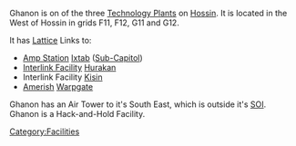 Ghanon is on of the three [Technology
Plants](/Technology_Plant "wikilink") on [Hossin](/Hossin "wikilink"). It
is located in the West of Hossin in grids F11, F12, G11 and G12.

It has [Lattice](/Lattice "wikilink") Links to:

- [Amp Station](/Amp_Station "wikilink") [Ixtab](/Ixtab "wikilink")
  ([Sub-Capitol](/Sub-Capitol "wikilink"))
- [Interlink Facility](/Interlink_Facility "wikilink")
  [Hurakan](/Hurakan "wikilink")
- Interlink Facility [Kisin](/Kisin "wikilink")
- [Amerish](/Amerish "wikilink") [Warpgate](/Warpgate "wikilink")

Ghanon has an Air Tower to it's South East, which is outside it's
[SOI](/SOI "wikilink"). Ghanon is a Hack-and-Hold Facility.

[Category:Facilities](/Category:Facilities "wikilink")
